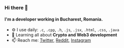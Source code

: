 ### Hi there 👋

#### I'm a developer working in Bucharest, Romania.

- ⚙️ I use daily: `.c`, `.cpp`, `.h`, `.js`, `.jsx`, `.html`, `.css`, `.java`
- 🌱 Learning all about **Crypto and Web3 development**
- 📫 Reach me: [Twitter](https://twitter.com/crystaxdev), [Reddit](https://www.reddit.com/user/quakz_exe), [Instagram](https://www.instagram.com/crystaxdev/)
